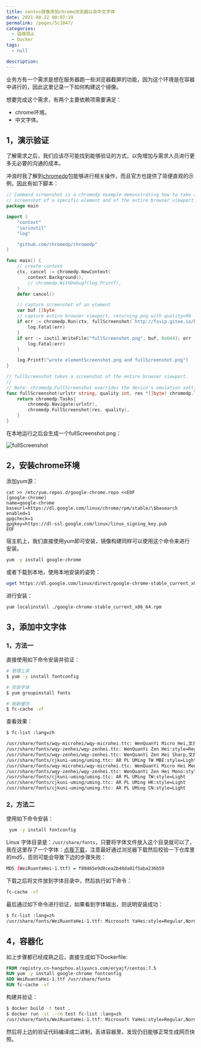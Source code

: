 ```yaml
---
title: centos镜像添加chrome浏览器以及中文字体
date: 2021-08-22 00:07:19
permalink: /pages/5c1047/
categories: 
  - 运维观止
  - Docker
tags: 
  - null

description: 
---
```



业务方有一个需求是想在服务器跑一些浏览器截屏的功能，因为这个环境是在容器中进行的，因此这里记录一下如何构建这个镜像。

想要完成这个需求，有两个主要依赖项需要满足：

- chrome环境。
- 中文字体。

## 1，演示验证

了解需求之后，我们应该尽可能找到能够验证的方式，以免增加与需求人员进行更多无必要的沟通的成本。

冲浪时我了解到[chromedp](https://github.com/chromedp/chromedp)包能够进行相关操作，而且官方也提供了简便直观的示例，因此有如下脚本：

```go
// Command screenshot is a chromedp example demonstrating how to take a
// screenshot of a specific element and of the entire browser viewport.
package main

import (
	"context"
	"io/ioutil"
	"log"

	"github.com/chromedp/chromedp"
)

func main() {
	// create context
	ctx, cancel := chromedp.NewContext(
		context.Background(),
		// chromedp.WithDebugf(log.Printf),
	)
	defer cancel()

	// capture screenshot of an element
	var buf []byte
	// capture entire browser viewport, returning png with quality=90
	if err := chromedp.Run(ctx, fullScreenshot(`http://fsvip.gitee.io/hexo-theme-fluid//`, 90, &buf)); err != nil {
		log.Fatal(err)
	}
	if err := ioutil.WriteFile("fullScreenshot.png", buf, 0o644); err != nil {
		log.Fatal(err)
	}

	log.Printf("wrote elementScreenshot.png and fullScreenshot.png")
}

// fullScreenshot takes a screenshot of the entire browser viewport.
//
// Note: chromedp.FullScreenshot overrides the device's emulation settings. Reset
func fullScreenshot(urlstr string, quality int, res *[]byte) chromedp.Tasks {
	return chromedp.Tasks{
		chromedp.Navigate(urlstr),
		chromedp.FullScreenshot(res, quality),
	}
}
```

在本地运行之后会生成一个fullScreenshot.png：

![fullScreenshot](http://t.eryajf.net/imgs/2021/09/8a7a7f1a2d48fa02.jpg)

## 2，安装chrome环境

添加yum源：

```
cat >> /etc/yum.repos.d/google-chrome.repo <<EOF
[google-chrome]
name=google-chrome
baseurl=https://dl.google.com/linux/chrome/rpm/stable/\$basearch
enabled=1
gpgcheck=1
gpgkey=https://dl-ssl.google.com/linux/linux_signing_key.pub
EOF
```

宿主机上，我们直接使用yum即可安装，镜像构建同样可以使用这个命令来进行安装。

```bash
yum -y install google-chrome
```

或者下载到本地，使用本地安装的姿势：

```bash
wget https://dl.google.com/linux/direct/google-chrome-stable_current_x86_64.rpm
```

进行安装：

```bash
yum localinstall ./google-chrome-stable_current_x86_64.rpm
```

## 3，添加中文字体

### 1，方法一

直接使用如下命令安装并验证：

```bash
# 管理工具
$ yum -y install fontconfig

# 安装字体
$ yum groupinstall fonts

# 刷新缓存
$ fc-cache -vf
```

查看效果：

```bash
$ fc-list :lang=zh

/usr/share/fonts/wqy-microhei/wqy-microhei.ttc: WenQuanYi Micro Hei,文泉驛微米黑:style=Regular
/usr/share/fonts/wqy-zenhei/wqy-zenhei.ttc: WenQuanYi Zen Hei:style=Regular
/usr/share/fonts/wqy-zenhei/wqy-zenhei.ttc: WenQuanYi Zen Hei Sharp,文泉驛點陣正黑:style=Regular
/usr/share/fonts/cjkuni-uming/uming.ttc: AR PL UMing TW MBE:style=Light
/usr/share/fonts/wqy-microhei/wqy-microhei.ttc: WenQuanYi Micro Hei Mono,文泉驛等寬微米黑:style=Regular
/usr/share/fonts/wqy-zenhei/wqy-zenhei.ttc: WenQuanYi Zen Hei Mono:style=Regular
/usr/share/fonts/cjkuni-uming/uming.ttc: AR PL UMing TW:style=Light
/usr/share/fonts/cjkuni-uming/uming.ttc: AR PL UMing HK:style=Light
/usr/share/fonts/cjkuni-uming/uming.ttc: AR PL UMing CN:style=Light
```

### 2，方法二

使用如下命令安装：

```bash
 yum -y install fontconfig
```

Linux 字体目录是：`/usr/share/fonts`，只要将字体文件放入这个目录就可以了，我在这里存了一个字体：[点我下载](https://gitee.com/eryajf/work-use/blob/master/Chinaese_font/WeiRuanYaHei-1.ttf)，注意最好通过浏览器下载然后校验一下仓库里的md5，否则可能会导致下边的步骤失败：

```bash
MD5 (WeiRuanYaHei-1.ttf) = f80465e9d8cea2b48da01f5aba236b59
```

下载之后将文件放到字体目录中，然后执行如下命令：

```bash
fc-cache -vf
```

最后通过如下命令进行验证，如果看到字体输出，则说明安装成功：

```bash
$ fc-list :lang=zh
/usr/share/fonts/WeiRuanYaHei-1.ttf: Microsoft YaHei:style=Regular,Normal
```

## 4，容器化

如上步骤都已经成熟之后，直接生成如下Dockerfile:

```dockerfile
FROM registry.cn-hangzhou.aliyuncs.com/eryajf/centos:7.5
RUN yum -y install google-chrome fontconfig
ADD WeiRuanYaHei-1.ttf /usr/share/fonts
RUN fc-cache -vf
```

构建并验证：

```bash
$ docker build -t test .
$ docker run -it --rm test fc-list :lang=zh
/usr/share/fonts/WeiRuanYaHei-1.ttf: Microsoft YaHei:style=Regular,Normal
```

然后将上边的验证代码编译成二进制，丢进容器里，发现仍旧能够正常生成网页快照。